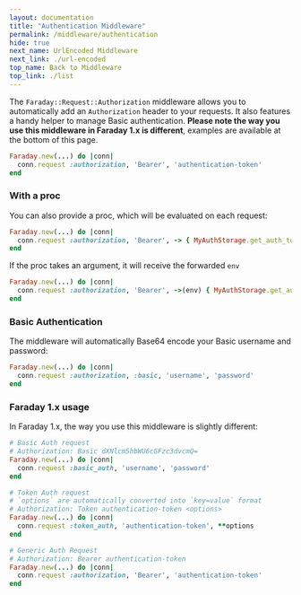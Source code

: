 ```yaml
---
layout: documentation
title: "Authentication Middleware"
permalink: /middleware/authentication
hide: true
next_name: UrlEncoded Middleware
next_link: ./url-encoded
top_name: Back to Middleware
top_link: ./list
---
```


The `Faraday::Request::Authorization` middleware allows you to automatically add an `Authorization` header
to your requests. It also features a handy helper to manage Basic authentication.
**Please note the way you use this middleware in Faraday 1.x is different**,
examples are available at the bottom of this page.

```ruby
Faraday.new(...) do |conn|
  conn.request :authorization, 'Bearer', 'authentication-token'
end
```

### With a proc

You can also provide a proc, which will be evaluated on each request:

```ruby
Faraday.new(...) do |conn|
  conn.request :authorization, 'Bearer', -> { MyAuthStorage.get_auth_token }
end
```

If the proc takes an argument, it will receive the forwarded `env`

```ruby
Faraday.new(...) do |conn|
  conn.request :authorization, 'Bearer', ->(env) { MyAuthStorage.get_auth_token(env) }
end
```

### Basic Authentication

The middleware will automatically Base64 encode your Basic username and password:

```ruby
Faraday.new(...) do |conn|
  conn.request :authorization, :basic, 'username', 'password'
end
```

### Faraday 1.x usage

In Faraday 1.x, the way you use this middleware is slightly different:

```ruby
# Basic Auth request
# Authorization: Basic dXNlcm5hbWU6cGFzc3dvcmQ=
Faraday.new(...) do |conn|
  conn.request :basic_auth, 'username', 'password'
end

# Token Auth request
# `options` are automatically converted into `key=value` format
# Authorization: Token authentication-token <options>
Faraday.new(...) do |conn|
  conn.request :token_auth, 'authentication-token', **options
end

# Generic Auth Request
# Authorization: Bearer authentication-token
Faraday.new(...) do |conn|
  conn.request :authorization, 'Bearer', 'authentication-token'
end
```

